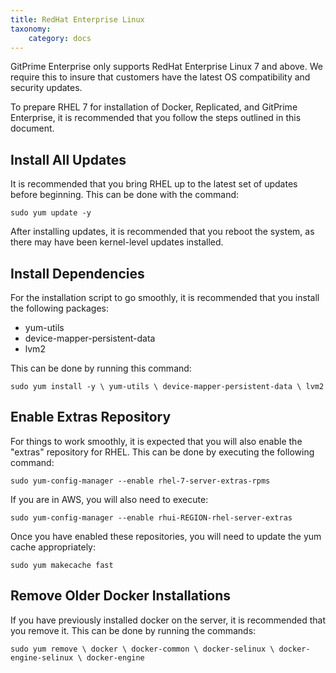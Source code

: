 ```yaml
---
title: RedHat Enterprise Linux
taxonomy:
    category: docs
---
```


GitPrime Enterprise only supports RedHat Enterprise Linux 7 and above.  We require this to insure that customers have the latest OS compatibility and security updates. 

To prepare RHEL 7 for installation of Docker, Replicated, and GitPrime Enterprise, it is recommended that you follow the steps outlined in this document.

## Install All Updates
It is recommended that you bring RHEL up to the latest set of updates before beginning.  This can be done with the command:

`
sudo yum update -y
`

After installing updates, it is recommended that you reboot the system, as there may have been kernel-level updates installed.

## Install Dependencies
For the installation script to go smoothly, it is recommended that you install the following packages:

- yum-utils
- device-mapper-persistent-data
- lvm2

This can be done by running this command:

`
sudo yum install -y \
   yum-utils \
   device-mapper-persistent-data \
   lvm2
`

## Enable Extras Repository
For things to work smoothly, it is expected that you will also enable the "extras" repository for RHEL.  This can be done by executing the following command:

`
sudo yum-config-manager --enable rhel-7-server-extras-rpms
`

If you are in AWS, you will also need to execute:

`
sudo yum-config-manager --enable rhui-REGION-rhel-server-extras
`

Once you have enabled these repositories, you will need to update the yum cache appropriately:

`
sudo yum makecache fast
`

## Remove Older Docker Installations
If you have previously installed docker on the server, it is recommended that you remove it.  This can be done by running the commands:

`
sudo yum remove \
   docker \
   docker-common \
   docker-selinux \
   docker-engine-selinux \
   docker-engine
`